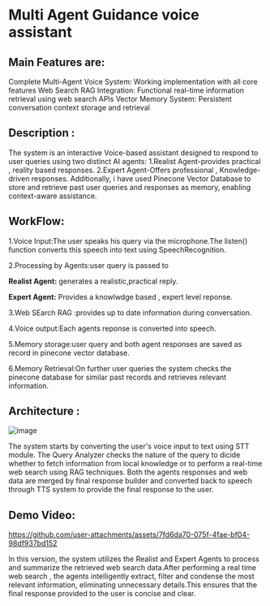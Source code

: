 
# Multi Agent Guidance voice assistant
## Main Features are:
Complete Multi-Agent Voice System: Working implementation with all core features
Web Search RAG Integration: Functional real-time information retrieval using web search APIs
Vector Memory System: Persistent conversation context storage and retrieval
## Description :
The system is an interactive Voice-based assistant designed to respond to user queries using two distinct AI agents:
1.Realist Agent-provides practical , reality based responses.
2.Expert Agent-Offers professional , Knowledge-driven responses.
Additionally, i have used Pinecone Vector Database to store and retrieve past user queries and responses as memory, enabling context-aware assistance.

## WorkFlow:
1.Voice Input:The user speaks his query via the microphone.The listen() function converts this speech into text using SpeechRecognition.

2.Processing by Agents:user query is passed to 

**Realist Agent:** generates a realistic,practical reply.

**Expert Agent:** Provides a knowlwdge based , expert level reponse.

3.Web SEarch RAG :provides up to date information during conversation.

4.Voice output:Each agents reponse is converted into speech.

5.Memory storage:user query and both agent responses are saved as record in pinecone vector database.

6.Memory Retrieval:On further user queries the system checks the pinecone database for similar past records and retrieves relevant information.


## Architecture :
![image](https://github.com/user-attachments/assets/284e24f8-f9a1-47bb-bca8-7fb8db6df407)

The system starts by converting the user's voice input to text using STT module.
The Query Analyzer checks the nature of the query to dicide whether to fetch information from local knowledge or to perform a real-time web search using RAG techniques.
Both the agents responses and web data are merged by final response builder and converted back to speech through TTS system to provide the final response to the user.

## Demo Video:

https://github.com/user-attachments/assets/7fd6da70-075f-4fae-bf04-98df937bd152


In this version, the system utilizes the Realist and Expert Agents to process and summarize the retrieved web search data.After performing a real time web search , the agents intelligently extract, filter and condense the most relevant information, eliminating unnecessary details.This ensures that the final response provided to the user is concise and clear.
